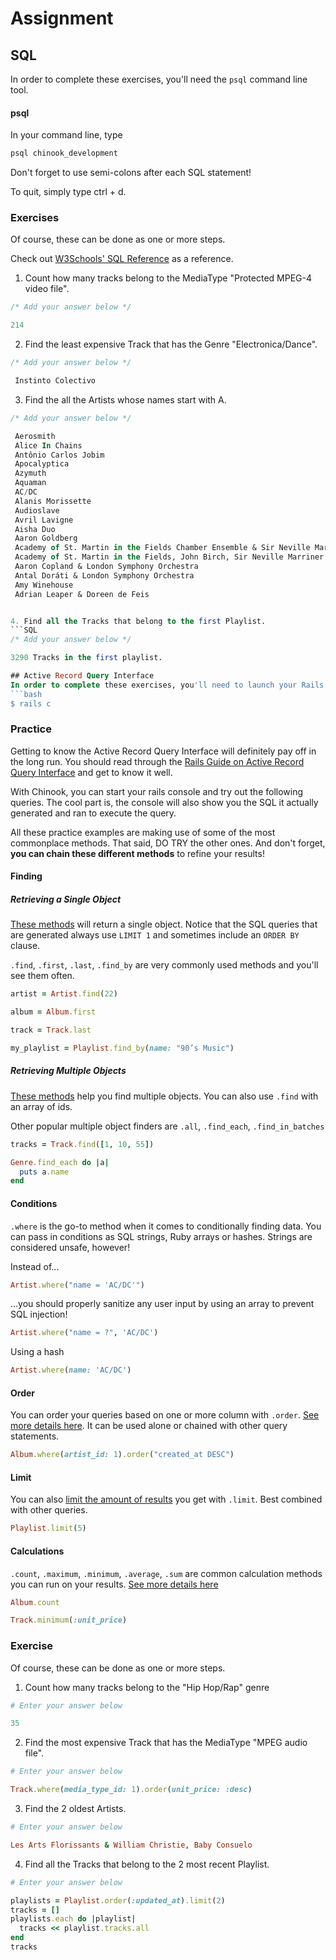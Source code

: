 # Assignment

## SQL
In order to complete these exercises, you'll need the `psql` command line tool.

#### psql

In your command line, type
```bash
psql chinook_development
```
Don't forget to use semi-colons after each SQL statement!

To quit, simply type ctrl + d.

### Exercises

Of course, these can be done as one or more steps.

Check out [W3Schools' SQL Reference](http://www.w3schools.com/sql/sql_syntax.asp) as a reference.

1. Count how many tracks belong to the MediaType "Protected MPEG-4 video file".
```SQL
/* Add your answer below */

214

```

2. Find the least expensive Track that has the Genre "Electronica/Dance".
```SQL
/* Add your answer below */

 Instinto Colectivo

```

3. Find the all the Artists whose names start with A.
```SQL
/* Add your answer below */

 Aerosmith
 Alice In Chains
 Antônio Carlos Jobim
 Apocalyptica
 Azymuth
 Aquaman
 AC/DC
 Alanis Morissette
 Audioslave
 Avril Lavigne
 Aisha Duo
 Aaron Goldberg
 Academy of St. Martin in the Fields Chamber Ensemble & Sir Neville Marriner
 Academy of St. Martin in the Fields, John Birch, Sir Neville Marriner & Sylvia McNair
 Aaron Copland & London Symphony Orchestra
 Antal Doráti & London Symphony Orchestra
 Amy Winehouse
 Adrian Leaper & Doreen de Feis


4. Find all the Tracks that belong to the first Playlist.
```SQL
/* Add your answer below */

3290 Tracks in the first playlist.

## Active Record Query Interface
In order to complete these exercises, you'll need to launch your Rails console with
```bash
$ rails c
```

### Practice

Getting to know the Active Record Query Interface will definitely pay off in the long run. You should read through the [Rails Guide on Active Record Query Interface](http://guides.rubyonrails.org/active_record_querying.html)  and get to know it well.

With Chinook, you can start your rails console and try out the following queries. The cool part is, the console will also show you the SQL it actually generated and ran to execute the query.

All these practice examples are making use of some of the most commonplace methods. That said, DO TRY the other ones. And don't forget, **you can chain these different methods** to refine your results!

#### Finding
##### Retrieving a Single Object
[These methods](http://guides.rubyonrails.org/active_record_querying.html#retrieving-a-single-object) will return a single object. Notice that the SQL queries that are generated always use `LIMIT 1` and sometimes include an `ORDER BY` clause.

`.find`, `.first`, `.last`, `.find_by` are very commonly used methods and you'll see them often.

```ruby
artist = Artist.find(22)
```
```ruby
album = Album.first
```
```ruby
track = Track.last
```
```ruby
my_playlist = Playlist.find_by(name: "90’s Music")
```

##### Retrieving Multiple Objects
[These methods](http://guides.rubyonrails.org/active_record_querying.html#retrieving-multiple-objects) help you find multiple objects. You can also use `.find` with an array of ids.

Other popular multiple object finders are `.all`, `.find_each`, `.find_in_batches`

```ruby
tracks = Track.find([1, 10, 55])
```
```ruby
Genre.find_each do |a|
  puts a.name
end
```

#### Conditions
`.where` is the go-to method when it comes to conditionally finding data. You can pass in conditions as SQL strings, Ruby arrays or hashes. Strings are considered unsafe, however!

Instead of...
```ruby
Artist.where("name = 'AC/DC'")
```
...you should properly sanitize any user input by using an array to prevent SQL injection!
```ruby
Artist.where("name = ?", 'AC/DC')
```

Using a hash
```ruby
Artist.where(name: 'AC/DC')
```

#### Order
You can order your queries based on one or more column with `.order`. [See more details here](http://guides.rubyonrails.org/active_record_querying.html#ordering). It can be used alone or chained with other query statements.

```ruby
Album.where(artist_id: 1).order("created_at DESC")
```

#### Limit
You can also [limit the amount of results](http://guides.rubyonrails.org/active_record_querying.html#limit-and-offset) you get with `.limit`. Best combined with other queries.

```ruby
Playlist.limit(5)
```

#### Calculations
`.count`, `.maximum`, `.minimum`, `.average`, `.sum` are common calculation methods you can run on your results. [See more details here](http://guides.rubyonrails.org/active_record_querying.html#calculations)

```ruby
Album.count
```

```ruby
Track.minimum(:unit_price)
```

### Exercise
Of course, these can be done as one or more steps.

1. Count how many tracks belong to the "Hip Hop/Rap" genre
```ruby
# Enter your answer below

35

```

2. Find the most expensive Track that has the MediaType "MPEG audio file".
```ruby
# Enter your answer below

Track.where(media_type_id: 1).order(unit_price: :desc)

```

3. Find the 2 oldest Artists.
```ruby
# Enter your answer below

Les Arts Florissants & William Christie, Baby Consuelo

```


4. Find all the Tracks that belong to the 2 most recent Playlist.
```ruby
# Enter your answer below

playlists = Playlist.order(:updated_at).limit(2)
tracks = []
playlists.each do |playlist|
  tracks << playlist.tracks.all
end
tracks


```


